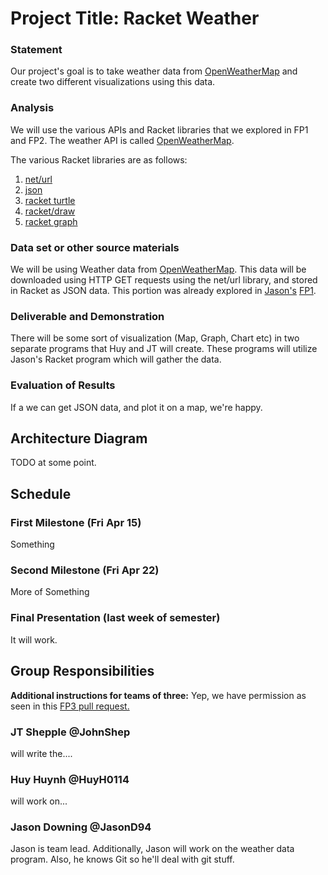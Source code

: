 # Project Title: Racket Weather

### Statement
Our project's goal is to take weather data from  [OpenWeatherMap](http://openweathermap.org/) and create two different visualizations using this data.

### Analysis
We will use the various APIs and Racket libraries that we explored in FP1 and FP2. The weather API is called  [OpenWeatherMap](http://openweathermap.org/). 

The various Racket libraries are as follows:
1. [net/url](https://docs.racket-lang.org/net/url.html)
2. [json](https://docs.racket-lang.org/json/)
3. [racket turtle](https://docs.racket-lang.org/racket_turtle/index.html)
4. [racket/draw](https://docs.racket-lang.org/draw/index.html)
5. [racket graph](https://stchang.github.io/graph/graph.html)

### Data set or other source materials
We will be using Weather data from [OpenWeatherMap](http://openweathermap.org/). This data will be downloaded using HTTP GET requests using the net/url library, and stored in Racket as JSON data. This portion was already explored in [Jason's](https://github.com/JasonD94) [FP1](https://github.com/JasonD94/FP1).

### Deliverable and Demonstration
There will be some sort of visualization (Map, Graph, Chart etc) in two separate programs that Huy and JT will create. These programs will utilize Jason's Racket program which will gather the data.

### Evaluation of Results
If a we can get JSON data, and plot it on a map, we're happy.

## Architecture Diagram
TODO at some point.

## Schedule

### First Milestone (Fri Apr 15)
Something

### Second Milestone (Fri Apr 22)
More of Something

### Final Presentation (last week of semester)
It will work.

## Group Responsibilities

**Additional instructions for teams of three:** 
Yep, we have permission as seen in this [FP3 pull request.](https://github.com/oplS16projects/FP3/pull/12)

### JT Shepple @JohnShep
will write the....

### Huy Huynh @HuyH0114
will work on...

### Jason Downing @JasonD94
Jason is team lead. Additionally, Jason will work on the weather data program. Also, he knows Git so he'll deal with git stuff.
